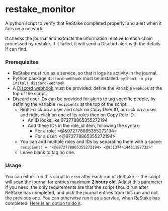 # restake_monitor
A python script to verify that ReStake completed properly, and alert when it fails on a network.

It checks the journal and extracts the information relative to each chain processed by restake. If it failed, it will send a Discord alert with the details if can find.

### Prerequisites

- ReStake must run as a service, so that it logs its activity in the journal.
- Python package `discord-webhook` must be installed. `python3 -m pip install discord-webhook` 
- A [Discord webhook](https://support.discord.com/hc/en-us/articles/228383668-Intro-to-Webhooks) must be provided: define the variable `webhook` at the top of the script.
- Discord user IDs can be provided for alerts to tag specific people, by defining the variable `recipients` at the top of the script.
  - Right-click on a user and click on Copy User ID, or click on a user and right-click on one of its roles then on Copy Role ID.
    - An ID looks like 972778865355272194
    - Add these IDs in the role_id item, following the syntax:
      - For a role: <@&972778865355272194>
      - For a user: <@972778865355272194>
  - You can add multiple roles and IDs by separating them with a space: `recipients = "<@&972778865355272194> <@951374414451187732>"`
  - Leave blank to tag no one.

### Usage

You can either run this script in `cron` after each run of ReStake -- the script will scan the journal for entries maximum **2 hours old**. Adjust this parameter if you need, the only requirements are that the script should run after ReStake has completed, and pick the journal entries from this run and not the previous one.
You can otherwise run it as a service, when ReStake has completed. [Here is an option to do it](https://unix.stackexchange.com/a/717744).
